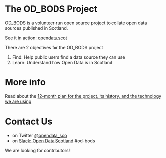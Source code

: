 # The OD_BODS Project
OD_BODS is a volunteer-run open source project to collate open data sources published in Scotland. 

See it in action: [opendata.scot](www.opendata.scot)


There are 2 objectives for the OD_BODS project
1. Find: Help public users find a data source they can use
2. Learn: Understand how Open Data is in Scotland


# More info
Read about the [12-month plan for the project, its history, and the technology we are using](https://github.com/OpenDataScotland/the_od_bods/wiki/CTC23:-The-origins-of-the-OD_BODS-project)

# Contact Us
* on Twitter [@opendata_sco](https://twitter.com/opendata_sco) 
* on [Slack: Open Data Scotland](https://join.slack.com/t/opendatascotland/shared_invite/zt-yfcc64tg-xIF1cOxkWbKZqI8ZBPzkGg) #od-bods

We are looking for contributors!
